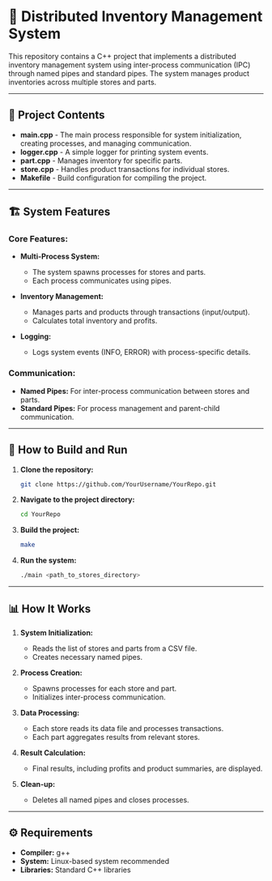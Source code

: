 
# 🏬 Distributed Inventory Management System

This repository contains a C++ project that implements a distributed inventory management system using inter-process communication (IPC) through named pipes and standard pipes. The system manages product inventories across multiple stores and parts.

---

## 📁 Project Contents

- **main.cpp** - The main process responsible for system initialization, creating processes, and managing communication.
- **logger.cpp** - A simple logger for printing system events.
- **part.cpp** - Manages inventory for specific parts.
- **store.cpp** - Handles product transactions for individual stores.
- **Makefile** - Build configuration for compiling the project.

---

## 🏗️ System Features

### Core Features:
- **Multi-Process System:**
  - The system spawns processes for stores and parts.
  - Each process communicates using pipes.

- **Inventory Management:**
  - Manages parts and products through transactions (input/output).
  - Calculates total inventory and profits.

- **Logging:**
  - Logs system events (INFO, ERROR) with process-specific details.

### Communication:
- **Named Pipes:** For inter-process communication between stores and parts.
- **Standard Pipes:** For process management and parent-child communication.

---

## 🚀 How to Build and Run

1. **Clone the repository:**
   ```bash
   git clone https://github.com/YourUsername/YourRepo.git
   ```

2. **Navigate to the project directory:**
   ```bash
   cd YourRepo
   ```

3. **Build the project:**
   ```bash
   make
   ```

4. **Run the system:**
   ```bash
   ./main <path_to_stores_directory>
   ```

---

## 📊 How It Works

1. **System Initialization:**
   - Reads the list of stores and parts from a CSV file.
   - Creates necessary named pipes.

2. **Process Creation:**
   - Spawns processes for each store and part.
   - Initializes inter-process communication.

3. **Data Processing:**
   - Each store reads its data file and processes transactions.
   - Each part aggregates results from relevant stores.

4. **Result Calculation:**
   - Final results, including profits and product summaries, are displayed.

5. **Clean-up:**
   - Deletes all named pipes and closes processes.

---

## ⚙️ Requirements

- **Compiler:** g++
- **System:** Linux-based system recommended
- **Libraries:** Standard C++ libraries

